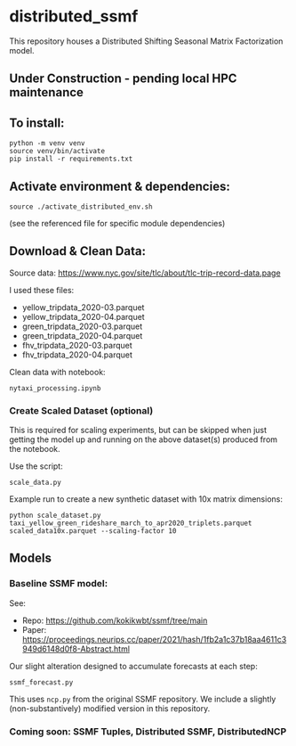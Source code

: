 # distributed_ssmf
This repository houses a Distributed Shifting Seasonal Matrix Factorization model.

## Under Construction - pending local HPC maintenance 

## To install:
```
python -m venv venv
source venv/bin/activate  
pip install -r requirements.txt
```

## Activate environment & dependencies:
```
source ./activate_distributed_env.sh
```
(see the referenced file for specific module dependencies)

## Download & Clean Data:

Source data: https://www.nyc.gov/site/tlc/about/tlc-trip-record-data.page

I used these files:

- yellow_tripdata_2020-03.parquet
- yellow_tripdata_2020-04.parquet
- green_tripdata_2020-03.parquet
- green_tripdata_2020-04.parquet
- fhv_tripdata_2020-03.parquet
- fhv_tripdata_2020-04.parquet

Clean data with notebook:
```
nytaxi_processing.ipynb
```

### Create Scaled Dataset (optional)

This is required for scaling experiments, but can be skipped when just getting the model up and running on the above dataset(s) produced from the notebook.

Use the script:
```
scale_data.py
```

Example run to create a new synthetic dataset with 10x matrix dimensions:
```
python scale_dataset.py taxi_yellow_green_rideshare_march_to_apr2020_triplets.parquet scaled_data10x.parquet --scaling-factor 10
```

## Models

### Baseline SSMF model:

See:
  - Repo: https://github.com/kokikwbt/ssmf/tree/main
  - Paper: https://proceedings.neurips.cc/paper/2021/hash/1fb2a1c37b18aa4611c3949d6148d0f8-Abstract.html

Our slight alteration designed to accumulate forecasts at each step:
```
ssmf_forecast.py
```
This uses `ncp.py` from the original SSMF repository. We include a slightly (non-substantively) modified version in this repository.

### Coming soon: SSMF Tuples, Distributed SSMF, DistributedNCP
